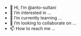 - 👋 Hi, I’m @anto-sultani
- 👀 I’m interested in ...
- 🌱 I’m currently learning ...
- 💞️ I’m looking to collaborate on ...
- 📫 How to reach me ...

<!---
anto-sultani/anto-sultani is a ✨ special ✨ repository because its `README.md` (this file) appears on your GitHub profile.
You can click the Preview link to take a look at your changes.
--->
